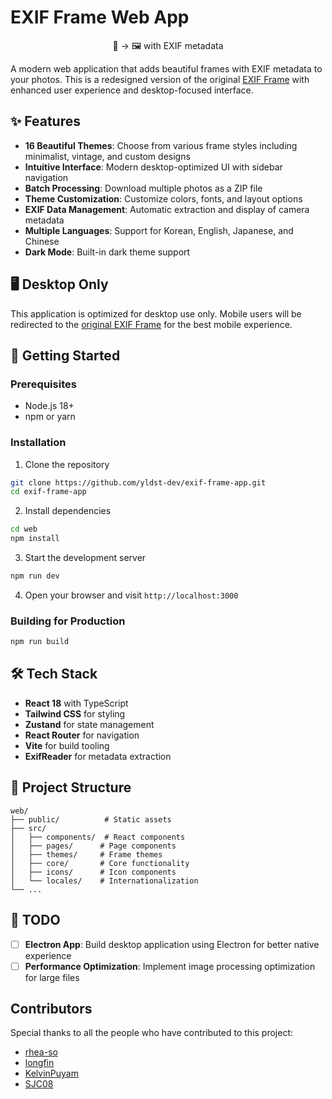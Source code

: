 # EXIF Frame Web App

<p align="center">
  📸 → 🖼️ with EXIF metadata
</p>

A modern web application that adds beautiful frames with EXIF metadata to your photos. This is a redesigned version of the original [EXIF Frame](https://exif-frame.yuru.cam) with enhanced user experience and desktop-focused interface.

## ✨ Features

- **16 Beautiful Themes**: Choose from various frame styles including minimalist, vintage, and custom designs
- **Intuitive Interface**: Modern desktop-optimized UI with sidebar navigation
- **Batch Processing**: Download multiple photos as a ZIP file
- **Theme Customization**: Customize colors, fonts, and layout options
- **EXIF Data Management**: Automatic extraction and display of camera metadata
- **Multiple Languages**: Support for Korean, English, Japanese, and Chinese
- **Dark Mode**: Built-in dark theme support

## 🖥️ Desktop Only

This application is optimized for desktop use only. Mobile users will be redirected to the [original EXIF Frame](https://exif-frame.yuru.cam) for the best mobile experience.

## 🚀 Getting Started

### Prerequisites

- Node.js 18+
- npm or yarn

### Installation

1. Clone the repository
```bash
git clone https://github.com/yldst-dev/exif-frame-app.git
cd exif-frame-app
```

2. Install dependencies
```bash
cd web
npm install
```

3. Start the development server
```bash
npm run dev
```

4. Open your browser and visit `http://localhost:3000`

### Building for Production

```bash
npm run build
```

## 🛠️ Tech Stack

- **React 18** with TypeScript
- **Tailwind CSS** for styling
- **Zustand** for state management
- **React Router** for navigation
- **Vite** for build tooling
- **ExifReader** for metadata extraction

## 📁 Project Structure

```
web/
├── public/          # Static assets
├── src/
│   ├── components/  # React components
│   ├── pages/      # Page components
│   ├── themes/     # Frame themes
│   ├── core/       # Core functionality
│   ├── icons/      # Icon components
│   └── locales/    # Internationalization
└── ...
```

## 🔄 TODO

- [ ] **Electron App**: Build desktop application using Electron for better native experience
- [ ] **Performance Optimization**: Implement image processing optimization for large files

## Contributors

Special thanks to all the people who have contributed to this project:

- [rhea-so](https://github.com/rhea-so)
- [longfin](https://github.com/longfin)
- [KelvinPuyam](https://github.com/KelvinPuyam)
- [SJC08](https://github.com/SJC08)
